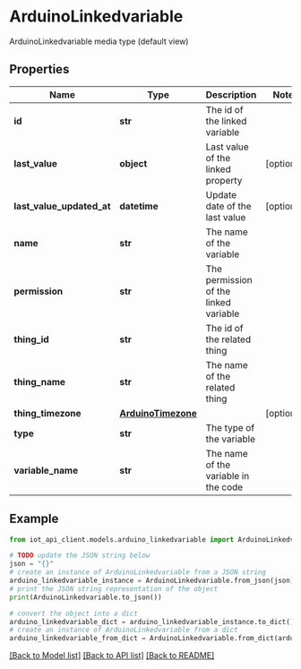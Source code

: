 # ArduinoLinkedvariable

ArduinoLinkedvariable media type (default view)

## Properties

Name | Type | Description | Notes
------------ | ------------- | ------------- | -------------
**id** | **str** | The id of the linked variable | 
**last_value** | **object** | Last value of the linked property | [optional] 
**last_value_updated_at** | **datetime** | Update date of the last value | [optional] 
**name** | **str** | The name of the variable | 
**permission** | **str** | The permission of the linked variable | 
**thing_id** | **str** | The id of the related thing | 
**thing_name** | **str** | The name of the related thing | 
**thing_timezone** | [**ArduinoTimezone**](ArduinoTimezone.md) |  | [optional] 
**type** | **str** | The type of the variable | 
**variable_name** | **str** | The name of the variable in the code | 

## Example

```python
from iot_api_client.models.arduino_linkedvariable import ArduinoLinkedvariable

# TODO update the JSON string below
json = "{}"
# create an instance of ArduinoLinkedvariable from a JSON string
arduino_linkedvariable_instance = ArduinoLinkedvariable.from_json(json)
# print the JSON string representation of the object
print(ArduinoLinkedvariable.to_json())

# convert the object into a dict
arduino_linkedvariable_dict = arduino_linkedvariable_instance.to_dict()
# create an instance of ArduinoLinkedvariable from a dict
arduino_linkedvariable_from_dict = ArduinoLinkedvariable.from_dict(arduino_linkedvariable_dict)
```
[[Back to Model list]](../README.md#documentation-for-models) [[Back to API list]](../README.md#documentation-for-api-endpoints) [[Back to README]](../README.md)


